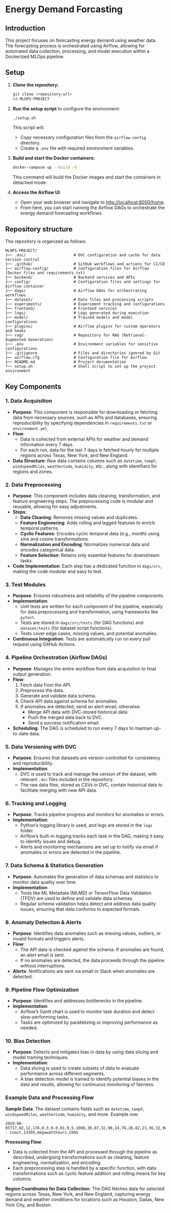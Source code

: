 # Energy Demand Forcasting

## Introduction
This project focuses on forecasting energy demand using weather data. The forecasting process is orchestrated using Airflow, allowing for automated data collection, processing, and model execution within a Dockerized MLOps pipeline.

## Setup
1. **Clone the repository:**
   ```bash
   git clone <repository-url>
   cd MLOPS-PROJECT
   ```

2. **Run the setup script** to configure the environment:
   ```bash
   ./setup.sh
   ```

   This script will:
   - Copy necessary configuration files from the `airflow-config` directory.
   - Create a `.env` file with required environment variables.

3. **Build and start the Docker containers**:
   ```bash
   docker-compose up --build -d
   ```

   This command will build the Docker images and start the containers in detached mode.

4. **Access the Airflow UI**:
   - Open your web browser and navigate to [http://localhost:8000/home](http://localhost:8000/home).
   - From here, you can start running the Airflow DAGs to orchestrate the energy demand forecasting workflows.


## Repository structure
The repository is organized as follows:

```plaintext
MLOPS-PROJECT/
├── .dvc/                     # DVC configuration and cache for data version control
├── .github/                  # GitHub workflows and actions for CI/CD
├── airflow-config/           # Configuration files for Airflow (Docker files and requirements.txt)
├── backend/                  # Backend services and APIs
├── config/                   # Configuration files and settings for Airflow container
├── dags/                     # Airflow DAGs for orchestrating workflows
├── dataset/                  # Data files and processing scripts
├── experiments/              # Experiment tracking and configurations
├── frontend/                 # Frontend services
├── logs/                     # Logs generated during execution
├── model/                    # Trained models and model configurations
├── plugins/                  # Airflow plugins for custom operators and hooks
├── rag/                      # Repository for RAG (Retrieval-Augmented Generation)
├── .env                      # Environment variables for sensitive configurations
├── .gitignore                # Files and directories ignored by Git
├── airflow.cfg               # Configuration file for Airflow
├── README.md                 # Project documentation
└── setup.sh                  # Shell script to set up the project environment
```

## Key Components

### 1. Data Acquisition
   - **Purpose**: This component is responsible for downloading or fetching data from necessary sources, such as APIs and databases, ensuring reproducibility by specifying dependencies in `requirements.txt` or `environment.yml`.
   - **Flow**:
     - Data is collected from external APIs for weather and demand information every 7 days.
     - For each run, data for the last 7 days is fetched hourly for multiple regions across Texas, New York, and New England.
   - **Data Structure**: Raw data contains columns such as `datetime`, `tempF`, `windspeedMiles`, `weatherCode`, `humidity`, etc., along with identifiers for regions and zones.

### 2. Data Preprocessing
   - **Purpose**: This component includes data cleaning, transformation, and feature engineering steps. The preprocessing code is modular and reusable, allowing for easy adjustments.
   - **Steps**:
     - **Data Cleaning**: Removes missing values and duplicates.
     - **Feature Engineering**: Adds rolling and lagged features to enrich temporal patterns.
     - **Cyclic Features**: Encodes cyclic temporal data (e.g., month) using sine and cosine transformations.
     - **Normalization and Encoding**: Normalizes numerical data and encodes categorical data.
     - **Feature Selection**: Retains only essential features for downstream tasks.
   - **Code Implementation**: Each step has a dedicated function in `dags/src`, making the code modular and easy to test.

### 3. Test Modules
   - **Purpose**: Ensures robustness and reliability of the pipeline components.
   - **Implementation**:
     - Unit tests are written for each component of the pipeline, especially for data preprocessing and transformation, using frameworks like `pytest`.
     - Tests are stored in `dags/src/tests` (for DAG functions) and `dataset/tests` (for dataset script functions).
     - Tests cover edge cases, missing values, and potential anomalies.
   - **Continuous Integration**: Tests are automatically run on every pull request using GitHub Actions.

### 4. Pipeline Orchestration (Airflow DAGs)
   - **Purpose**: Manages the entire workflow from data acquisition to final output generation.
   - **Flow**:
     1. Fetch data from the API.
     2. Preprocess the data.
     3. Generate and validate data schema.
     4. Check API data against schema for anomalies.
     5. If anomalies are detected, send an alert email; otherwise:
         - Merge API data with DVC-stored historical data.
         - Push the merged data back to DVC.
         - Send a success notification email.
   - **Scheduling**: The DAG is scheduled to run every 7 days to maintain up-to-date data.

### 5. Data Versioning with DVC
   - **Purpose**: Ensures that datasets are version-controlled for consistency and reproducibility.
   - **Implementation**:
     - DVC is used to track and manage the version of the dataset, with relevant `.dvc` files included in the repository.
     - The raw data files, stored as CSVs in DVC, contain historical data to facilitate merging with new API data.

### 6. Tracking and Logging
   - **Purpose**: Tracks pipeline progress and monitors for anomalies or errors.
   - **Implementation**:
     - Python’s logging library is used, and logs are stored in the `logs` folder.
     - Airflow’s built-in logging tracks each task in the DAG, making it easy to identify issues and debug.
     - Alerts and monitoring mechanisms are set up to notify via email if anomalies or errors are detected in the pipeline.

### 7. Data Schema & Statistics Generation
   - **Purpose**: Automates the generation of data schemas and statistics to monitor data quality over time.
   - **Implementation**:
     - Tools like ML Metadata (MLMD) or TensorFlow Data Validation (TFDV) are used to define and validate data schemas.
     - Regular schema validation helps detect and address data quality issues, ensuring that data conforms to expected formats.

### 8. Anomaly Detection & Alerts
   - **Purpose**: Identifies data anomalies such as missing values, outliers, or invalid formats and triggers alerts.
   - **Flow**:
     - The API data is checked against the schema. If anomalies are found, an alert email is sent.
     - If no anomalies are detected, the data proceeds through the pipeline without interruptions.
   - **Alerts**: Notifications are sent via email or Slack when anomalies are detected.

### 9. Pipeline Flow Optimization
   - **Purpose**: Identifies and addresses bottlenecks in the pipeline.
   - **Implementation**:
     - Airflow’s Gantt chart is used to monitor task duration and detect slow-performing tasks.
     - Tasks are optimized by parallelizing or improving performance as needed.

### 10. Bias Detection
   - **Purpose**: Detects and mitigates bias in data by using data slicing and model training techniques.
   - **Implementation**:
     - Data slicing is used to create subsets of data to evaluate performance across different segments.
     - A bias detection model is trained to identify potential biases in the data and results, allowing for continuous monitoring of fairness.

### Example Data and Processing Flow

**Sample Data**: The dataset contains fields such as `datetime`, `tempF`, `windspeedMiles`, `weatherCode`, `humidity`, and more. Example row:
```
2019-06-05T17,82,12,176,0.3,0.0,81,9,5,1008,30,87,32,90,24,76,28,82,23,36,32,90,6,ERCO - Coast,13395,megawatthours,COAS
```

**Processing Flow**:
   - Data is collected from the API and processed through the pipeline as described, undergoing transformations such as cleaning, feature engineering, normalization, and encoding.
   - Each preprocessing step is handled by a specific function, with data transformations such as cyclic feature addition and rolling means for key columns.

**Region Coordinates for Data Collection**: The DAG fetches data for selected regions across Texas, New York, and New England, capturing energy demand and weather conditions for locations such as Houston, Dallas, New York City, and Boston.

